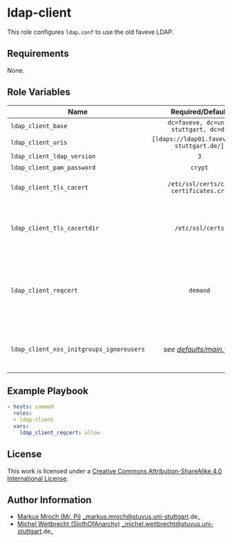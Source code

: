 # ldap-client

This role configures `ldap.conf` to use the old faveve LDAP.

## Requirements

None.

## Role Variables

| Name                                     | Required/Default                             | Description                                                                                                                                                                    |
|------------------------------------------|:--------------------------------------------:|--------------------------------------------------------------------------------------------------------------------------------------------------------------------------------|
| `ldap_client_base`                       | `dc=faveve, dc=uni-stuttgart, dc=de`         | `BASE` value to set                                                                                                                                                            |
| `ldap_client_uris`                       | `[ldaps://ldap01.faveve.uni-stuttgart.de/]`  | List of URIs to set                                                                                                                                                            |
| `ldap_client_ldap_version`               | `3`                                          | LDAP version to use                                                                                                                                                            |
| `ldap_client_pam_password`               | `crypt`                                      | PAM password method                                                                                                                                                            |
| `ldap_client_tls_cacert`                 | `/etc/ssl/certs/ca-certificates.crt`         | Path to the CA certificate to check against                                                                                                                                    |
| `ldap_client_tls_cacertdir`              | `/etc/ssl/certs`                             | Directory where single CA certificates are placed (this is checked if `ldap_client_tls_cacert` doesn't work)                                                                   |
| `ldap_client_reqcert`                    | `demand`                                     | Method of checking the CA cert (`never`, `allow` (allow no cert, checking and bad certs), `try` (no cert or valid certs are allowed), `demand` (valid certificate is required) |
| `ldap_client_nss_initgroups_ignoreusers` | _see [defaults/main.yml](defaults/main.yml)_ | List of users that should never be queried to LDAP (`nss_ldap` module is necessary)                                                                                            |

## Example Playbook

```yml
- hosts: zammad
  roles:
  - ldap-client
  vars:
    ldap_client_reqcert: allow
```

## License

This work is licensed under a [Creative Commons Attribution-ShareAlike 4.0 International License](https://creativecommons.org/licenses/by-sa/4.0/).

## Author Information

- [Markus Mroch (Mr. Pi)](https://github.com/Mr-Pi) _markus.mroch@stuvus.uni-stuttgart.de_
- [Michel Weitbrecht (SlothOfAnarchy)](https://github.com/SlothOfAnarchy) _michel.weitbrecht@stuvus.uni-stuttgart.de_
